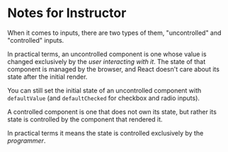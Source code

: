 # Notes for Instructor

When it comes to inputs, there are two types of them, "uncontrolled" and "controlled" inputs.

In practical terms, an uncontrolled component is one whose value is changed exclusively by the _user interacting with it_. The state of that component is managed by the browser, and React doesn't care about its state after the initial render.

You can still set the initial state of an uncontrolled component with `defaultValue` (and `defaultChecked` for checkbox and radio inputs).

A controlled component is one that does not own its state, but rather its state is controlled by the component that rendered it.

In practical terms it means the state is controlled exclusively by the _programmer_.
